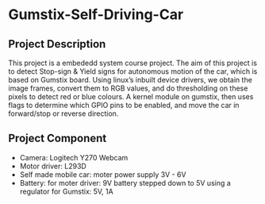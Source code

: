# Gumstix-Self-Driving-Car
## Project Description
This project is a embededd system course project. The aim of this project is to detect Stop-sign & Yield signs for autonomous motion of the car, which is based on Gumstix board. Using linux’s inbuilt device drivers, we obtain the image frames, convert them to RGB values, and do thresholding on these pixels to detect red or blue colours. A kernel module on gumstix, then uses flags to determine which GPIO pins to be enabled, and move the car in forward/stop or reverse direction.
## Project Component
* Camera: Logitech Y270 Webcam
* Motor driver: L293D
* Self made mobile car: moter power supply 3V - 6V
* Battery: for moter driver: 9V battery stepped down to 5V using a regulator
           for Gumstix: 5V, 1A
